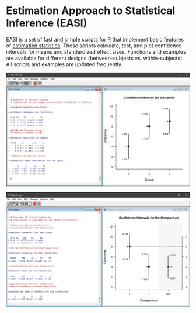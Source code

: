 # Estimation Approach to Statistical Inference (EASI)

EASI is a set of fast and simple scripts for R that implement basic features of [estimation statistics](https://en.wikipedia.org/wiki/Estimation_statistics "Estimation Stats on Wikipedia"). These scripts calculate, test, and plot confidence intervals for means and standardized effect sizes. Functions and examples are available for different designs (between-subjects vs. within-subjects). All scripts and examples are updated frequently.

![Screenshot1](EASIforLevels.jpg)

![Screenshot2](EASIforDifferences.jpg)

